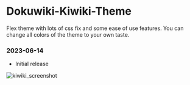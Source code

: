 # Dokuwiki-Kiwiki-Theme

Flex theme with lots of css fix and some ease of use features. You can change all colors of the theme to your own taste.

### 2023-06-14
- Initial release

![kiwiki_screenshot]([http://url/to/img.png](https://nicolasprigent.com/wp-content/uploads/2023/06/kiwiki_screenshot.jpg)https://nicolasprigent.com/wp-content/uploads/2023/06/kiwiki_screenshot.jpg)
